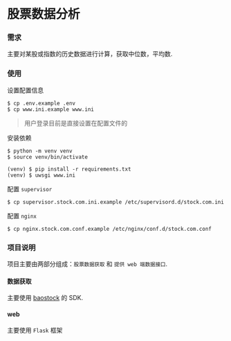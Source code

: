 股票数据分析
=============

### 需求
主要对某股或指数的历史数据进行计算，获取中位数，平均数.


### 使用
设置配置信息
```
$ cp .env.example .env
$ cp www.ini.example www.ini
```
> 用户登录目前是直接设置在配置文件的

安装依赖
```
$ python -m venv venv
$ source venv/bin/activate

(venv) $ pip install -r requirements.txt
(venv) $ uwsgi www.ini
```

配置 `supervisor`
```
$ cp supervisor.stock.com.ini.example /etc/supervisord.d/stock.com.ini
```

配置 `nginx`
```
$ cp nginx.stock.com.conf.example /etc/nginx/conf.d/stock.com.conf
```

### 项目说明
项目主要由两部分组成：`股票数据获取` 和 `提供 web 端数据接口`.

#### 数据获取
主要使用 [baostock](http://baostock.com/baostock/index.php/%E9%A6%96%E9%A1%B5) 的 SDK.

#### web
主要使用 `Flask` 框架
